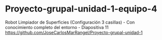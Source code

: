 # Proyecto-grupal-unidad-1-equipo-4
Robot Limpiador de Superficies (Configuración 3 casillas) - Con conocimiento completo del entorno - Diapositiva 11
https://github.com/JoseCarlosMarRangel/Proyecto-grupal-unidad-1
